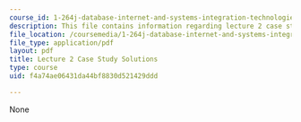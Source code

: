 ```yaml
---
course_id: 1-264j-database-internet-and-systems-integration-technologies-fall-2013
description: This file contains information regarding lecture 2 case study solutions.
file_location: /coursemedia/1-264j-database-internet-and-systems-integration-technologies-fall-2013/f4a74ae06431da44bf8830d521429ddd_MIT1_264JF13_L2_sol.pdf
file_type: application/pdf
layout: pdf
title: Lecture 2 Case Study Solutions
type: course
uid: f4a74ae06431da44bf8830d521429ddd

---
```

None